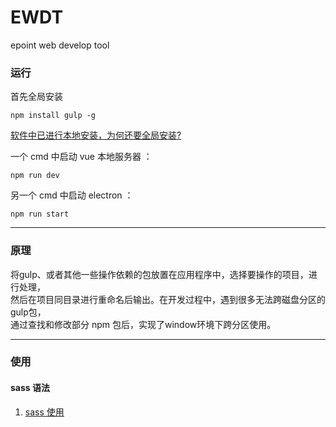 # EWDT

epoint web develop tool

### 运行

首先全局安装 

```
npm install gulp -g
```

[软件中已进行本地安装，为何还要全局安装?](https://www.zhihu.com/question/36023122)


一个 cmd 中启动 vue 本地服务器 ：

```
npm run dev
```

另一个 cmd 中启动 electron ：

```
npm run start
```
***

### 原理

将gulp、或者其他一些操作依赖的包放置在应用程序中，选择要操作的项目，进行处理，</br>
然后在项目同目录进行重命名后输出。在开发过程中，遇到很多无法跨磁盘分区的gulp包，</br>
通过查找和修改部分 npm 包后，实现了window环境下跨分区使用。

***

### 使用

#### sass 语法

1. [sass 使用](http://www.w3cplus.com/sassguide/syntax.html)